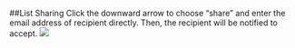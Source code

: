 ##List Sharing
Click the downward arrow to choose “share” and enter the email address of recipient directly. Then, the recipient will be notified to accept.
![](/images/image017.png)
